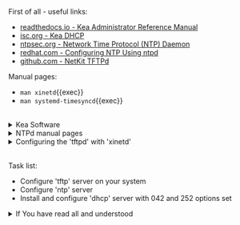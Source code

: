 First of all - useful links:

- [readthedocs.io - Kea Administrator Reference Manual](https://kea.readthedocs.io/en/latest/)
- [isc.org - Kea DHCP](https://www.isc.org/kea/)
- [ntpsec.org - Network Time Protocol (NTP) Daemon](https://docs.ntpsec.org/latest/ntpd.html)
- [redhat.com - Configuring NTP Using ntpd](https://access.redhat.com/documentation/ru-ru/red_hat_enterprise_linux/7/html/system_administrators_guide/ch-configuring_ntp_using_ntpd)
- [github.com - NetKit TFTPd](https://github.com/ClausKlein/netkit-tftp)

Manual pages:
- `man xinetd`{{exec}}
- `man systemd-timesyncd`{{exec}}
<br>
<details><summary>Kea Software</summary>
<pre>
  <strong>keactrl</strong>    — This tool starts, stops, reconfigures, and reports the status of the Kea servers.
  <strong>kea-dhcp4</strong>  — The DHCPv4 server process. This process responds to DHCPv4 queries from clients.
  <strong>kea-dhcp6</strong>  — The DHCPv6 server process. This process responds to DHCPv6 queries from clients.
  <strong>kea-dhcp-ddns</strong> — The DHCP Dynamic DNS process. This process acts as an intermediary between the DHCP servers and external DNS servers.
  <strong>kea-admin</strong>  — This is a useful tool for database backend maintenance (creating a new database, checking versions, upgrading, etc.).
  <strong>kea-lfc</strong>    — This process removes redundant information from the files used to provide persistent storage for the memfile database backend.
  <strong>kea-ctrl-agent</strong> — The Kea Control Agent (CA) is a daemon that exposes a RESTful control interface for managing Kea servers.
  <strong>kea-netconf</strong>  — kea-netconf is an agent that provides a YANG/NETCONF interface for configuring Kea.
  <strong>kea-shell</strong>    — This simple text client uses the REST interface to connect to the Kea Control Agent.
  <strong>perfdhcp</strong>     — This is a DHCP benchmarking tool which simulates multiple clients to test both DHCPv4 and DHCPv6 server performance.
</pre>
</details>
<details><summary>NTPd manual pages</summary>
<pre>
  <strong>ntp.conf(5)</strong>  - ntpd Configuration File
  <strong>ntp.keys(5)</strong>  - NTP symmetric key file format
  <strong>ntpd(8)</strong>      - Network Time Protocol (NTP) daemon
  <strong>ntpdig(1)</strong>    - Simple Network Time Protocol (SNTP) client
  <strong>ntpfrob(8)</strong>   - frob the local clock hardware
  <strong>ntpkeygen(8)</strong> - generate public and private keys
  <strong>ntpleapfetch(8)</strong> - fetch and manage leap-offset file
  <strong>ntploggps(1)</strong>   - log gpsd data for use by ntpviz
  <strong>ntplogtemp(1)</strong>  - log system temperature data for use by ntpviz
  <strong>ntpmon(1)</strong>      - real-time NTP status monitor
  <strong>ntpq(1)</strong>      - standard NTP query program
  <strong>ntpsnmp(1)</strong>   - an AgentX Simple Network Management Protocol sub-agent [experimental]
  <strong>ntpsweep(1)</strong>  - print information about given NTP servers
  <strong>ntptime(8)</strong>   - read and set kernel time variables
  <strong>ntptrace(1)</strong>  - trace a chain of NTP servers back to the primary source
  <strong>ntpviz(1)</strong>    - make offset, jitter, and other plots from logfiles
  <strong>ntpwait(8)</strong>   - wait until ntpd is in synchronized state
</pre>
</details>
<details><summary>Configuring the 'tftpd' with 'xinetd'</summary>
<pre>
# in /etc/xinetd.d/tftp
service tftp
{
	socket_type   = dgram
	protocol      = udp
	wait          = yes
	user          = root
	server        = /usr/sbin/in.tftpd
	server_args   = -s /tftpboot
	disable       = no
	per_source    = 11
	cps           = 100 2
	flags         = IPv4
}
# systemctl restart xinetd
</pre>
</details>
<br>

Task list:
- Configure 'tftp' server on your system
- Configure 'ntp' server
- Install and configure 'dhcp' server with 042 and 252 options set

<details><summary>If You have read all and understood</summary>
<pre>
`touch IReadAllAndUndnderstood`{{exec}}
</pre>
